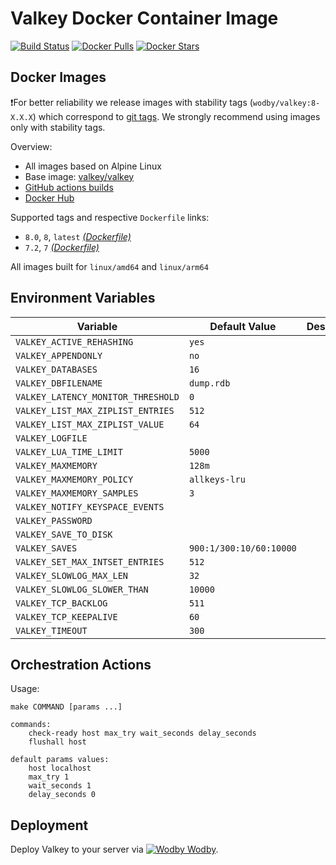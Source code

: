 # Valkey Docker Container Image

[![Build Status](https://github.com/wodby/valkey/workflows/Build%20docker%20image/badge.svg)](https://github.com/wodby/valkey/actions)
[![Docker Pulls](https://img.shields.io/docker/pulls/wodby/valkey.svg)](https://hub.docker.com/r/wodby/valkey)
[![Docker Stars](https://img.shields.io/docker/stars/wodby/valkey.svg)](https://hub.docker.com/r/wodby/valkey)

## Docker Images

❗For better reliability we release images with stability tags (`wodby/valkey:8-X.X.X`) which correspond to [git tags](https://github.com/wodby/valkey/releases). We strongly recommend using images only with stability tags. 

Overview:

- All images based on Alpine Linux
- Base image: [valkey/valkey](https://github.com/valkey-io/valkey-container)
- [GitHub actions builds](https://github.com/wodby/valkey/actions) 
- [Docker Hub](https://hub.docker.com/r/wodby/valkey)

[_(Dockerfile)_]: https://github.com/wodby/valkey/tree/master/Dockerfile

Supported tags and respective `Dockerfile` links:

- `8.0`, `8`, `latest` [_(Dockerfile)_]
- `7.2`, `7` [_(Dockerfile)_]

All images built for `linux/amd64` and `linux/arm64`

## Environment Variables

| Variable                           | Default Value           | Description |
|------------------------------------|-------------------------|-------------|
| `VALKEY_ACTIVE_REHASHING`          | `yes`                   |             |
| `VALKEY_APPENDONLY`                | `no`                    |             |
| `VALKEY_DATABASES`                 | `16`                    |             |
| `VALKEY_DBFILENAME`                | `dump.rdb`              |             |
| `VALKEY_LATENCY_MONITOR_THRESHOLD` | `0`                     |             |
| `VALKEY_LIST_MAX_ZIPLIST_ENTRIES`  | `512`                   |             |
| `VALKEY_LIST_MAX_ZIPLIST_VALUE`    | `64`                    |             |
| `VALKEY_LOGFILE`                   |                         |             |
| `VALKEY_LUA_TIME_LIMIT`            | `5000`                  |             |
| `VALKEY_MAXMEMORY`                 | `128m`                  |             |
| `VALKEY_MAXMEMORY_POLICY`          | `allkeys-lru`           |             |
| `VALKEY_MAXMEMORY_SAMPLES`         | `3`                     |             |
| `VALKEY_NOTIFY_KEYSPACE_EVENTS`    |                         |             |
| `VALKEY_PASSWORD`                  |                         |             |
| `VALKEY_SAVE_TO_DISK`              |                         |             |
| `VALKEY_SAVES`                     | `900:1/300:10/60:10000` |             |
| `VALKEY_SET_MAX_INTSET_ENTRIES`    | `512`                   |             |
| `VALKEY_SLOWLOG_MAX_LEN`           | `32`                    |             |
| `VALKEY_SLOWLOG_SLOWER_THAN`       | `10000`                 |             |
| `VALKEY_TCP_BACKLOG`               | `511`                   |             |
| `VALKEY_TCP_KEEPALIVE`             | `60`                    |             |
| `VALKEY_TIMEOUT`                   | `300`                   |             |

## Orchestration Actions

Usage:
```
make COMMAND [params ...]
 
commands:
    check-ready host max_try wait_seconds delay_seconds
    flushall host
    
default params values:
    host localhost
    max_try 1
    wait_seconds 1
    delay_seconds 0
```

## Deployment

Deploy Valkey to your server via [![Wodby](https://www.google.com/s2/favicons?domain=wodby.com) Wodby](https://wodby.com/).
